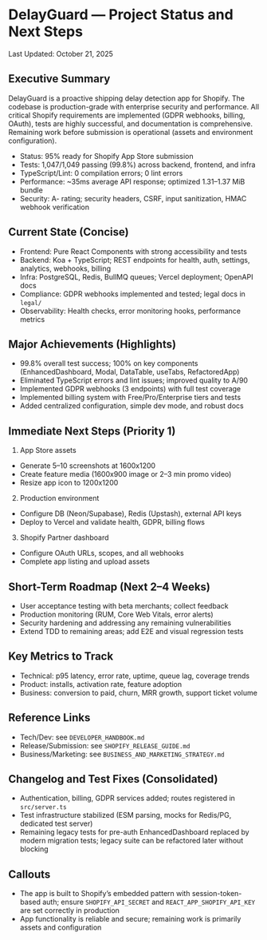 # DelayGuard — Project Status and Next Steps

Last Updated: October 21, 2025

## Executive Summary

DelayGuard is a proactive shipping delay detection app for Shopify. The codebase is production-grade with enterprise security and performance. All critical Shopify requirements are implemented (GDPR webhooks, billing, OAuth), tests are highly successful, and documentation is comprehensive. Remaining work before submission is operational (assets and environment configuration).

- Status: 95% ready for Shopify App Store submission
- Tests: 1,047/1,049 passing (99.8%) across backend, frontend, and infra
- TypeScript/Lint: 0 compilation errors; 0 lint errors
- Performance: ~35ms average API response; optimized 1.31–1.37 MiB bundle
- Security: A- rating; security headers, CSRF, input sanitization, HMAC webhook verification

## Current State (Concise)

- Frontend: Pure React Components with strong accessibility and tests
- Backend: Koa + TypeScript; REST endpoints for health, auth, settings, analytics, webhooks, billing
- Infra: PostgreSQL, Redis, BullMQ queues; Vercel deployment; OpenAPI docs
- Compliance: GDPR webhooks implemented and tested; legal docs in `legal/`
- Observability: Health checks, error monitoring hooks, performance metrics

## Major Achievements (Highlights)

- 99.8% overall test success; 100% on key components (EnhancedDashboard, Modal, DataTable, useTabs, RefactoredApp)
- Eliminated TypeScript errors and lint issues; improved quality to A/90
- Implemented GDPR webhooks (3 endpoints) with full test coverage
- Implemented billing system with Free/Pro/Enterprise tiers and tests
- Added centralized configuration, simple dev mode, and robust docs

## Immediate Next Steps (Priority 1)

1) App Store assets
- Generate 5–10 screenshots at 1600x1200
- Create feature media (1600x900 image or 2–3 min promo video)
- Resize app icon to 1200x1200

2) Production environment
- Configure DB (Neon/Supabase), Redis (Upstash), external API keys
- Deploy to Vercel and validate health, GDPR, billing flows

3) Shopify Partner dashboard
- Configure OAuth URLs, scopes, and all webhooks
- Complete app listing and upload assets

## Short-Term Roadmap (Next 2–4 Weeks)

- User acceptance testing with beta merchants; collect feedback
- Production monitoring (RUM, Core Web Vitals, error alerts)
- Security hardening and addressing any remaining vulnerabilities
- Extend TDD to remaining areas; add E2E and visual regression tests

## Key Metrics to Track

- Technical: p95 latency, error rate, uptime, queue lag, coverage trends
- Product: installs, activation rate, feature adoption
- Business: conversion to paid, churn, MRR growth, support ticket volume

## Reference Links

- Tech/Dev: see `DEVELOPER_HANDBOOK.md`
- Release/Submission: see `SHOPIFY_RELEASE_GUIDE.md`
- Business/Marketing: see `BUSINESS_AND_MARKETING_STRATEGY.md`

## Changelog and Test Fixes (Consolidated)

- Authentication, billing, GDPR services added; routes registered in `src/server.ts`
- Test infrastructure stabilized (ESM parsing, mocks for Redis/PG, dedicated test server)
- Remaining legacy tests for pre-auth EnhancedDashboard replaced by modern migration tests; legacy suite can be refactored later without blocking

## Callouts

- The app is built to Shopify’s embedded pattern with session-token-based auth; ensure `SHOPIFY_API_SECRET` and `REACT_APP_SHOPIFY_API_KEY` are set correctly in production
- App functionality is reliable and secure; remaining work is primarily assets and configuration


